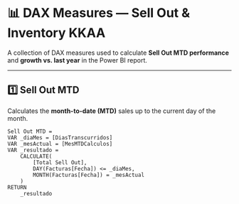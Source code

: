 # 📊 DAX Measures — Sell Out & Inventory KKAA

A collection of DAX measures used to calculate **Sell Out MTD performance** and **growth vs. last year** in the Power BI report.

---

## 1️⃣ Sell Out MTD
Calculates the **month-to-date (MTD)** sales up to the current day of the month.

```DAX
Sell Out MTD = 
VAR _diaMes = [DiasTranscurridos]
VAR _mesActual = [MesMTDCalculos]
VAR _resultado = 
    CALCULATE(
        [Total Sell Out],
        DAY(Facturas[Fecha]) <= _diaMes,
        MONTH(Facturas[Fecha]) = _mesActual
    )
RETURN 
    _resultado


